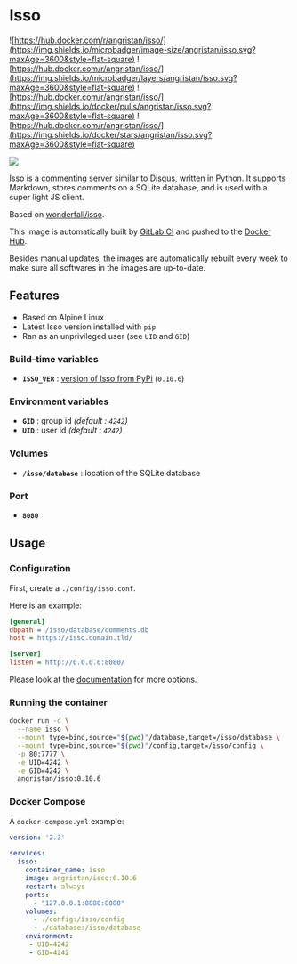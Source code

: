 # Isso

![https://hub.docker.com/r/angristan/isso/](https://img.shields.io/microbadger/image-size/angristan/isso.svg?maxAge=3600&style=flat-square) ![https://hub.docker.com/r/angristan/isso/](https://img.shields.io/microbadger/layers/angristan/isso.svg?maxAge=3600&style=flat-square) ![https://hub.docker.com/r/angristan/isso/](https://img.shields.io/docker/pulls/angristan/isso.svg?maxAge=3600&style=flat-square) ![https://hub.docker.com/r/angristan/isso/](https://img.shields.io/docker/stars/angristan/isso.svg?maxAge=3600&style=flat-square)

![](https://posativ.org/isso/_static/isso.svg)

[Isso](https://posativ.org/isso/) is a commenting server similar to Disqus, written in Python. It supports Markdown, stores comments on a SQLite database, and is used with a super light JS client.

Based on [wonderfall/isso](https://github.com/Wonderfall/dockerfiles/tree/master/isso).

This image is automatically built by [GitLab CI](https://gitlab.com/angristan/docker-isso/pipelines) and pushed to the [Docker Hub](https://hub.docker.com/r/angristan/isso/).

Besides manual updates, the images are automatically rebuilt every week to make sure all softwares in the images are up-to-date.

## Features

- Based on Alpine Linux
- Latest Isso version installed with `pip`
- Ran as an unprivileged user (see `UID` and `GID`)

### Build-time variables

- **`ISSO_VER`** : [version of Isso from PyPi](https://pypi.org/project/isso/#history) (`0.10.6`)

### Environment variables

- **`GID`** : group id *(default : `4242`)*
- **`UID`** : user id *(default : `4242`)*

### Volumes

- **`/isso/database`** : location of the SQLite database

### Port

- **`8080`**

## Usage

### Configuration

First, create a `./config/isso.conf`.

Here is an example:

```ini
[general]
dbpath = /isso/database/comments.db
host = https://isso.domain.tld/

[server]
listen = http://0.0.0.0:8080/
```

Please look at the [documentation](https://posativ.org/isso/docs/configuration/server/) for more options.

### Running the container

```sh
docker run -d \
  --name isso \
  --mount type=bind,source="$(pwd)"/database,target=/isso/database \
  --mount type=bind,source="$(pwd)"/config,target=/isso/config \
  -p 80:7777 \
  -e UID=4242 \
  -e GID=4242 \
  angristan/isso:0.10.6
```

### Docker Compose

A `docker-compose.yml` example:

```yml
version: '2.3'

services:
  isso:
    container_name: isso
    image: angristan/isso:0.10.6
    restart: always
    ports:
      - "127.0.0.1:8080:8080"
    volumes:
      - ./config:/isso/config
      - ./database:/isso/database
    environment:
     - UID=4242
     - GID=4242
```
